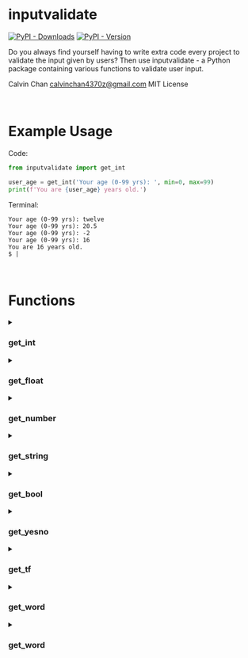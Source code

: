 # inputvalidate


<!-- Badges -->
[![PyPI - Downloads](https://img.shields.io/pypi/dm/inputvalidate?label=PyPi%20downloads)](https://pypi.org/project/inputvalidate/)
[![PyPI - Version](https://img.shields.io/pypi/v/inputvalidate)](https://pypi.org/project/inputvalidate/)
<!--tests passing-->
<!--sponser me-->
<!--another badge-->

Do you always find yourself having to write extra code every project to validate the input given by users? Then use inputvalidate -
a Python package containing various functions to validate user input.

Calvin Chan  calvinchan4370z@gmail.com  MIT License

</br>

# Example Usage
Code:
```python
from inputvalidate import get_int

user_age = get_int('Your age (0-99 yrs): ', min=0, max=99)
print(f'You are {user_age} years old.')
```
Terminal:
```
Your age (0-99 yrs): twelve
Your age (0-99 yrs): 20.5
Your age (0-99 yrs): -2
Your age (0-99 yrs): 16
You are 16 years old.
$ |
```

</br>

<!-- # Documentation -->

# Functions
<!-- <button>Open all</button> -->
<!-- get_int -->
<details>
<summary><h3>get_int</h3></summary>

```python
get_int(prompt, **kwargs)
```
Prompts user for an input, expecting an int. Repeats until an int is properly inputted, then returns the int.

### *kwargs:*
- **min**: Set min value acceptable
- **max**: Set max value acceptable
</details>


<!-- get_float -->
<details>
<summary><h3>get_float</h3></summary>

```python
get_float(prompt, **kwargs)
```
Prompts user for an input, expecting a float. Repeats until a number is properly inputted, then returns the input as a float.

### *kwargs:*
- **min**: Set min value acceptable
- **max**: Set max value acceptable
</details>


<!-- get_number -->
<details>
<summary><h3>get_number</h3></summary>

```python
get_number(prompt, **kwargs)
```
Prompts user for a number. Repeats until a number is properly inputted, then returns the input as an int/float, depending on what was inputted.

### *kwargs:*
- **min**: Set min value acceptable
- **max**: Set max value acceptable
</details>


<!-- get_string -->
<details>
<summary><h3>get_string</h3></summary>

```python
get_string(prompt, **kwargs)
```
Prompts user for an input, expecting a string. Repeats until an string is properly inputted, then returns the string

### *kwargs:*
- **min**: Set min length acceptable
- **max**: Set max length acceptable
- **nospace**: Set to True if input must contain no spaces. Default: False
</details>


<!-- get_bool -->
<details>
<summary><h3>get_bool</h3></summary>

```python
get_bool(prompt)
```
Prompts user for a True/False answer. Repeats until user inputs True or False, ignoring caps, then returns True or False
</details>


<!-- get_yesno -->
<details>
<summary><h3>get_yesno</h3></summary>

```python
get_yesno(prompt)
```
Prompts user for a yes/no answer. Repeats until the first letter of the input is y/n, ignoring caps, then returns 'y' / 'n'

### *Aliases*:
- get_yn
</details>


<!-- get_tf -->
<details>
<summary><h3>get_tf</h3></summary>

```python
get_tf(prompt)
```
Prompts user for a t/f answer. Repeats until the first letter of the input is t/f, ignoring caps, then returns 't' / 'f'
</details>


<!-- get_word -->
<details>
<summary><h3>get_word</h3></summary>

```python
get_word(prompt)
```
Prompts user for a single word of only alphabet letters. Repeats until a word is properly inputted, then returns the word as a string
</details>


<!-- get_char -->
<details>
<summary><h3>get_word</h3></summary>

```python
get_char(prompt)
```
Prompts user for a single ASCII character. Repeats until a character is properly inputted, then returns the char as a string
</details>